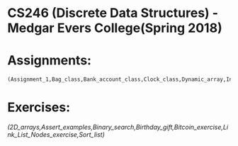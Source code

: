 # CS246 (Discrete Data Structures) - Medgar Evers College(Spring 2018)
# Assignments:
```
(Assignment_1,Bag_class,Bank_account_class,Clock_class,Dynamic_array,Inheritance_class,Linked_list,Point_class,Sets_class)*
```
# Exercises:
*(2D_arrays,Assert_examples,Binary_search,Birthday_gift,Bitcoin_exercise,Link_List_Nodes_exercise,Sort_list)*
